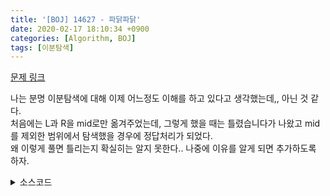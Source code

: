 ```yaml
---
title: '[BOJ] 14627 - 파닭파닭'
date: 2020-02-17 18:10:34 +0900
categories: [Algorithm, BOJ]
tags: [이분탐색]
---
```


[문제 링크](https://www.acmicpc.net/problem/14627)

나는 분명 이분탐색에 대해 이제 어느정도 이해를 하고 있다고 생각했는데,, 아닌 것 같다.<br>
처음에는 L과 R을 mid로만 옮겨주었는데, 그렇게 했을 때는 틀렸습니다가 나왔고 mid를 제외한 범위에서 탐색했을 경우에 정답처리가 되었다.<br>
왜 이렇게 풀면 틀리는지 확실히는 알지 못한다.. 나중에 이유를 알게 되면 추가하도록 하자.

<details>
  <summary> 소스코드 </summary>
    <div markdown="1">

```c++
#include <iostream>
#include <algorithm>
#include <limits.h>
#define MAX 1000000000
using namespace std;
typedef long long ll;

ll len[1000005];
ll all;

int main(void) {
    int s, c;
    scanf("%d %d", &s, &c);
    for (int i = 0; i < s; i++) {
        scanf("%lld", len + i);
        all += len[i];
    }
    ll L = 1, R = MAX + 1, ans = LLONG_MAX - 1;
    while (L <= R) {
        ll mid = (L + R) / 2, cnt = 0;
        for (ll now : len) {
            cnt += now / mid;
            if (cnt >= c) {
                ans = min(ans, all - mid * c);
                break;
            }
        }
        if (L == mid) {
            cnt = 0;
            for (ll now : len) {
                cnt += now / R;
                if (cnt >= c) {
                    ans = min(ans, all - R * c);
                    break;
                }
            }
            break;
        }
        if (cnt < c) R = mid - 1;
        else L = mid + 1;
    }
    printf("%lld", ans);
    return 0;
}
```